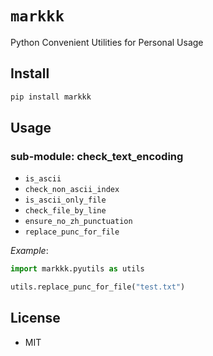 # `markkk`

Python Convenient Utilities for Personal Usage

## Install

```bash
pip install markkk
```

## Usage

### sub-module: check_text_encoding

- `is_ascii`
- `check_non_ascii_index`
- `is_ascii_only_file`
- `check_file_by_line`
- `ensure_no_zh_punctuation`
- `replace_punc_for_file`

*Example*:

```python
import markkk.pyutils as utils

utils.replace_punc_for_file("test.txt")
```

## License 

- MIT

